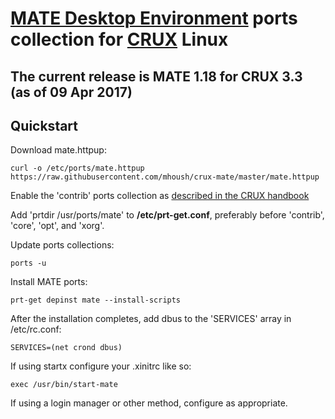 # [MATE Desktop Environment](http://www.mate-desktop.org/) ports collection for [CRUX](https://crux.nu/) Linux #

## The current release is MATE 1.18 for CRUX 3.3 (as of 09 Apr 2017) ##

## Quickstart ##

Download mate.httpup:

```
curl -o /etc/ports/mate.httpup https://raw.githubusercontent.com/mhoush/crux-mate/master/mate.httpup
```

Enable the 'contrib' ports collection as [described in the CRUX handbook](https://crux.nu/Main/Handbook3-2#ntoc42)

Add 'prtdir /usr/ports/mate' to **/etc/prt-get.conf**, preferably before 'contrib', 'core', 'opt', and 'xorg'.

Update ports collections:

```
ports -u
```

Install MATE ports:

```
prt-get depinst mate --install-scripts
```

After the installation completes, add dbus to the 'SERVICES' array in /etc/rc.conf:

```
SERVICES=(net crond dbus)
```

If using startx configure your .xinitrc like so:

```
exec /usr/bin/start-mate
```

If using a login manager or other method, configure as appropriate.
